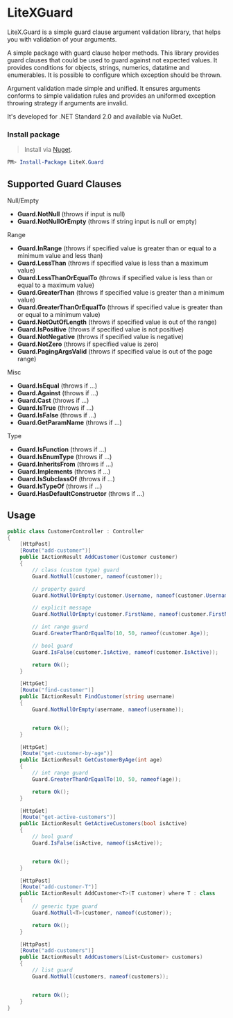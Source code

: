 # LiteXGuard
LiteX.Guard is a simple guard clause argument validation library, that helps you with validation of your arguments. 

A simple package with guard clause helper methods. This library provides guard clauses that could be used to guard against not expected values. It provides conditions for objects, strings, numerics, datatime and enumerables. It is possible to configure which exception should be thrown.

Argument validation made simple and unified. It ensures arguments conforms to simple validation rules and provides an uniformed exception throwing strategy if arguments are invalid.


It's developed for .NET Standard 2.0 and available via NuGet.



### Install package
> Install via [Nuget](https://www.nuget.org/packages/LiteX.Guard/).

```Powershell
PM> Install-Package LiteX.Guard
```


## Supported Guard Clauses

Null/Empty
- **Guard.NotNull** (throws if input is null)
- **Guard.NotNullOrEmpty** (throws if string input is null or empty)

Range
- **Guard.InRange** (throws if specified value is greater than or equal to a minimum value and less than)
- **Guard.LessThan** (throws if specified value is less than a maximum value)
- **Guard.LessThanOrEqualTo** (throws if specified value is less than or equal to a maximum value)
- **Guard.GreaterThan** (throws if specified value is greater than a minimum value)
- **Guard.GreaterThanOrEqualTo** (throws if specified value is greater than or equal to a minimum value)
- **Guard.NotOutOfLength** (throws if specified value is out of the range)
- **Guard.IsPositive** (throws if specified value is not positive)
- **Guard.NotNegative** (throws if specified value is negative)
- **Guard.NotZero** (throws if specified value is zero)
- **Guard.PagingArgsValid** (throws if specified value is out of the page range)

Misc
- **Guard.IsEqual** (throws if ...)
- **Guard.Against** (throws if ...)
- **Guard.Cast** (throws if ...)
- **Guard.IsTrue** (throws if ...)
- **Guard.IsFalse** (throws if ...)
- **Guard.GetParamName** (throws if ...)

Type
- **Guard.IsFunction** (throws if ...)
- **Guard.IsEnumType** (throws if ...)
- **Guard.InheritsFrom** (throws if ...)
- **Guard.Implements** (throws if ...)
- **Guard.IsSubclassOf** (throws if ...)
- **Guard.IsTypeOf** (throws if ...)
- **Guard.HasDefaultConstructor** (throws if ...)


## Usage

```C#
public class CustomerController : Controller
{
    [HttpPost]
    [Route("add-customer")]
    public IActionResult AddCustomer(Customer customer)
    {
        // class (custom type) guard
        Guard.NotNull(customer, nameof(customer));

        // property guard
        Guard.NotNullOrEmpty(customer.Username, nameof(customer.Username));

        // explicit message
        Guard.NotNullOrEmpty(customer.FirstName, nameof(customer.FirstName), "Firstname is required");

        // int range guard
        Guard.GreaterThanOrEqualTo(10, 50, nameof(customer.Age));

        // bool guard
        Guard.IsFalse(customer.IsActive, nameof(customer.IsActive));

        return Ok();
    }

    [HttpGet]
    [Route("find-customer")]
    public IActionResult FindCustomer(string username)
    {
        Guard.NotNullOrEmpty(username, nameof(username));


        return Ok();
    }

    [HttpGet]
    [Route("get-customer-by-age")]
    public IActionResult GetCustomerByAge(int age)
    {
        // int range guard
        Guard.GreaterThanOrEqualTo(10, 50, nameof(age));

        return Ok();
    }

    [HttpGet]
    [Route("get-active-customers")]
    public IActionResult GetActiveCustomers(bool isActive)
    {
        // bool guard
        Guard.IsFalse(isActive, nameof(isActive));


        return Ok();
    }

    [HttpPost]
    [Route("add-customer-T")]
    public IActionResult AddCustomer<T>(T customer) where T : class
    {
        // generic type guard
        Guard.NotNull<T>(customer, nameof(customer));

        return Ok();
    }

    [HttpPost]
    [Route("add-customers")]
    public IActionResult AddCustomers(List<Customer> customers)
    {
        // list guard
        Guard.NotNull(customers, nameof(customers));


        return Ok();
    }
}
```

